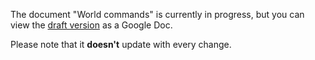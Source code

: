 The document "World commands" is currently in progress, but you can view the [draft version](https://docs.google.com/document/d/e/2PACX-1vQ8XOqYIeCuNuBMKVKXAngqk-7C6nSHfW0YHzTPL30kopFp1nBhlb61T1QaOPI0-SgeVb5rz7AGbgOE/pub) as a Google Doc.

Please note that it **doesn't** update with every change.